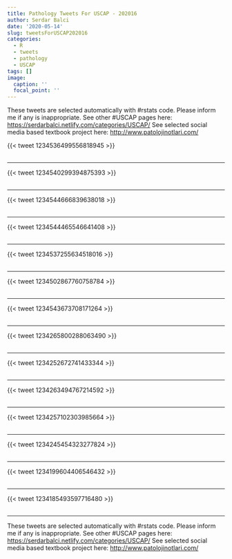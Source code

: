 ```yaml
---
title: Pathology Tweets For USCAP - 202016
author: Serdar Balci
date: '2020-05-14'
slug: tweetsForUSCAP202016
categories:
  - R
  - tweets
  - pathology
  - USCAP
tags: []
image:
  caption: ''
  focal_point: ''
---
```



These tweets are selected automatically with #rstats code. Please inform me if any is inappropriate.
See other #USCAP pages here: https://serdarbalci.netlify.com/categories/USCAP/ 
See selected social media based textbook project here: http://www.patolojinotlari.com/

{{< tweet 1234536499556818945 >}}
<br>
<br>
<hr>
{{< tweet 1234540299394875393 >}}
<br>
<br>
<hr>
{{< tweet 1234544666839638018 >}}
<br>
<br>
<hr>
{{< tweet 1234544465546641408 >}}
<br>
<br>
<hr>
{{< tweet 1234537255634518016 >}}
<br>
<br>
<hr>
{{< tweet 1234502867760758784 >}}
<br>
<br>
<hr>
{{< tweet 1234543673708171264 >}}
<br>
<br>
<hr>
{{< tweet 1234265800288063490 >}}
<br>
<br>
<hr>
{{< tweet 1234252672741433344 >}}
<br>
<br>
<hr>
{{< tweet 1234263494767214592 >}}
<br>
<br>
<hr>
{{< tweet 1234257102303985664 >}}
<br>
<br>
<hr>
{{< tweet 1234245454323277824 >}}
<br>
<br>
<hr>
{{< tweet 1234199604406546432 >}}
<br>
<br>
<hr>
{{< tweet 1234185493597716480 >}}
<br>
<br>
<hr>


These tweets are selected automatically with #rstats code. Please inform me if any is inappropriate.
See other #USCAP pages here: https://serdarbalci.netlify.com/categories/USCAP/ 
See selected social media based textbook project here: http://www.patolojinotlari.com/
